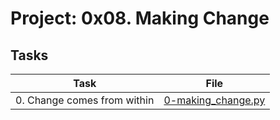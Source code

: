 # Project: 0x08. Making Change

## Tasks

| Task | File |
| ---- | ---- |
| 0. Change comes from within | [0-making_change.py](./0-making_change.py) |
